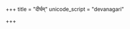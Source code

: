 +++
title = "दीर्घम्"
unicode_script = "devanagari"

+++
<div class="js_include" url="/vedAH_sAma/paravastu-saama/devaH/somaH/dIrgham/"  newLevelForH1="1" includeTitle="false"> </div>